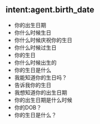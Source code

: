 ## intent:agent.birth_date
- 你的出生日期
- 你什么时候生日
- 你什么时候庆祝你的生日
- 你什么时候过生日
- 你的生日
- 你什么时候出生的
- 你的生日是什么
- 我能知道你的生日吗？
- 告诉我你的生日
- 我想知道你的出生日期
- 你的出生日期是什么时候
- 你的DOB？
- 你的生日是什么？
